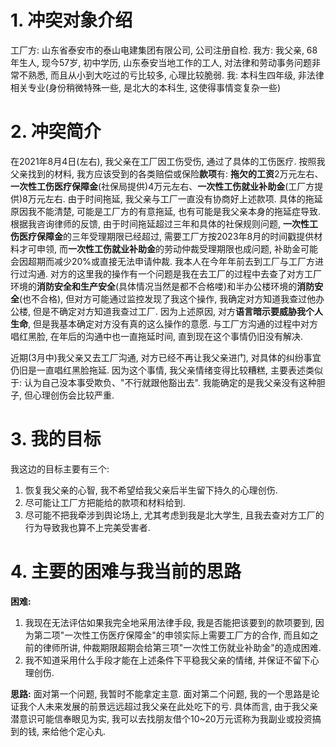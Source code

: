 # 1. 冲突对象介绍
工厂方: 山东省泰安市的泰山电建集团有限公司, 公司注册自检. 
我方: 我父亲, 68年生人, 现今57岁, 初中学历, 山东泰安当地工作的工人, 对法律和劳动事务问题非常不熟悉, 而且从小到大吃过的亏比较多, 心理比较脆弱. 
我: 本科生四年级, 非法律相关专业(身份稍微特殊一些, 是北大的本科生, 这使得事情变复杂一些)

# 2. 冲突简介
在2021年8月4日(左右), 我父亲在工厂因工伤受伤, 通过了具体的工伤医疗. 按照我父亲找到的材料, 我方应该受到的各类赔偿或保险**款项**有: **拖欠的工资**2万元左右、**一次性工伤医疗保障金**(社保局提供)4万元左右、**一次性工伤就业补助金**(工厂方提供)8万元左右. 
由于时间拖延, 我父亲与工厂一直没有协商好上述款项. 具体的拖延原因我不能清楚, 可能是工厂方的有意拖延, 也有可能是我父亲本身的拖延症导致. 根据我咨询律师的反馈, 由于时间拖延超过三年和具体的社保规则问题, **一次性工伤医疗保障金**的三年受理期限已经超过, 需要工厂方按2023年8月的时间戳提供材料才可申领, 而**一次性工伤就业补助金**的劳动仲裁受理期限也成问题, 补助金可能会因超期而减少20%或直接无法申请仲裁. 
我本人在今年年前去到工厂与工厂方进行过沟通. 对方的这里我的操作有一个问题是我在去工厂的过程中去查了对方工厂环境的**消防安全和生产安全**(具体情况当然是都不合格喽)和半办公楼环境的**消防安全**(也不合格), 但对方可能通过监控发现了我这个操作, 我确定对方知道我查过他办公楼, 但是不确定对方知道我查过工厂.
因为上述原因, 对方**语言暗示要威胁我个人生命**, 但是我基本确定对方没有真的这么操作的意愿. 
与工厂方沟通的过程中对方唱红黑脸, 在年后的沟通中也一直拖延时间, 直到现在这个事情仍旧没有解决. 

近期(3月中)我父亲又去工厂沟通, 对方已经不再让我父亲进门, 对具体的纠纷事宜仍旧是一直唱红黑脸拖延. 因为这个事情, 我父亲情绪变得比较糟糕, 主要表述类似于: 认为自己没本事受欺负、"不行就跟他豁出去". 我能确定的是我父亲没有这种胆子, 但心理创伤会比较严重. 

# 3. 我的目标
我这边的目标主要有三个: 
1. 恢复我父亲的心智, 我不希望给我父亲后半生留下持久的心理创伤. 
2. 尽可能让工厂方把能给的款项和材料给到. 
3. 尽可能不把我牵涉到舆论场上, 尤其考虑到我是北大学生, 且我去查对方工厂的行为导致我也算不上完美受害者. 

# 4. 主要的困难与我当前的思路
**困难:**
1. 我现在无法评估如果我完全地采用法律手段, 我是否能把该要到的款项要到, 因为第二项"一次性工伤医疗保障金"的申领实际上需要工厂方的合作, 而且如之前的律师所讲, 仲裁期限超期会给第三项"一次性工伤就业补助金"的造成困难. 
2. 我不知道采用什么手段才能在上述条件下平稳我父亲的情绪, 并保证不留下心理创伤. 

**思路:**
面对第一个问题, 我暂时不能拿定主意. 面对第二个问题, 我的一个思路是论证我个人未来发展的前景远远超过我父亲在此处吃下的亏. 具体而言, 由于我父亲潜意识可能信奉眼见为实, 我可以去找朋友借个10~20万元谎称为我副业或投资搞到的钱, 来给他个定心丸. 



